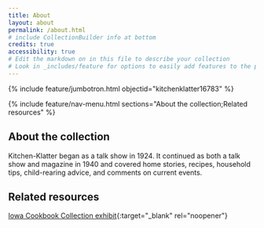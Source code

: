 ```yaml
---
title: About
layout: about
permalink: /about.html
# include CollectionBuilder info at bottom
credits: true
accessibility: true
# Edit the markdown on in this file to describe your collection
# Look in _includes/feature for options to easily add features to the page
---
```


{% include feature/jumbotron.html objectid="kitchenklatter16783" %} 

{% include feature/nav-menu.html sections="About the collection;Related resources" %}

## About the collection

Kitchen-Klatter began as a talk show in 1924. It continued as both a talk show and magazine in 1940 and covered home stories, recipes, household tips, child-rearing advice, and comments on current events.

## Related resources

[Iowa Cookbook Collection exhibit](https://n2t.net/ark:/87292/w9jq0t13b){:target="_blank" rel="noopener"}
